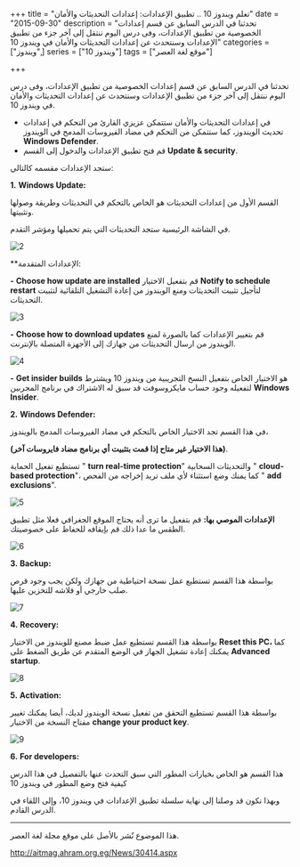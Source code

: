 +++
title = "تعلم ويندوز 10 .. تطبيق الإعدادات: إعدادات التحديثات والأمان"
date = "2015-09-30"
description = "تحدثنا في الدرس السابق عن قسم إعدادات الخصوصية من تطبيق الإعدادات، وفى درس اليوم ننتقل إلى آخر جزء من تطبيق الإعدادات وسنتحدث عن إعدادات التحديثات والأمان في ويندوز 10"
categories = ["ويندوز",]
series = ["ويندوز 10"]
tags = ["موقع لغة العصر"]

+++

تحدثنا في الدرس السابق عن قسم إعدادات الخصوصية من تطبيق الإعدادات، وفى درس اليوم ننتقل إلى آخر جزء من تطبيق الإعدادات وسنتحدث عن إعدادات التحديثات والأمان في ويندوز 10.

-   في إعدادات التحديثات والأمان ستتمكن عزيزي القارئ من التحكم في إعدادات تحديث الويندوز، كما ستتمكن من التحكم في مضاد الفيروسات المدمج في الويندوز **Windows Defender**.
-   قم فتح تطبيق الإعدادات والدخول إلى القسم **Update & security**.

ستجد الإعدادات مقسمه كالتالي:

**1.** **Windows Update:**

القسم الأول من إعدادات التحديثات هو الخاص بالتحكم في التحديثات وطريقة وصولها وتثبيتها.

في الشاشة الرئيسية ستجد التحديثات التي يتم تحميلها ومؤشر التقدم.

![2](images/2015-635792167980251215-25.png)

\*\*الإعدادات المتقدمة:

**-** **Choose how update are installed** قم بتفعيل الاختيار **Notify to schedule restart** لتأجيل تثبيت التحديثات ومنع الويندوز من إعادة التشغيل التلقائية لتثبيت التحديثات.

![3](images/2015-635792168106969965-696.png)

**-** **Choose how to download updates** قم بتغيير الإعدادات كما بالصورة لمنع الويندوز من ارسال التحديثات من جهازك إلى الأجهزة المتصلة بالإنترنت.

![4](images/2015-635792168215876215-587.png)

**-** **Get insider builds** هو الاختيار الخاص بتفعيل النسخ التجريبية من ويندوز 10 ويشترط لتفعيله وجود حساب مايكروسوفت قد سبق له الاشتراك في برنامج المجربين **Windows Insider**.

**2.** **Windows Defender:**

في هذا القسم تجد الاختيار الخاص بالتحكم في مضاد الفيروسات المدمج بالويندوز،

**(هذا الاختيار غير متاح إذا قمت بتثبيت أي برنامج مضاد فايروسات آخر)**.

تستطيع تفعيل الحماية " **turn real-time protection**" والتحديثات السحابية " **cloud-based protection**"، كما يمنك وضع استثناء لأي ملف تريد إخراجه من الفحص " **add exclusions**".

![5](images/2015-635792168355407465-540.png)

**الإعدادات الموصي بها:** قم بتفعيل ما ترى أنه يحتاج الموقع الجغرافي فعلا مثل تطبيق الطقس ما عدا ذلك قم بإيقافه للحفاظ على خصوصيتك.

![6](images/2015-635792168466657465-665.png)

**3.** **Backup:**

بواسطة هذا القسم تستطيع عمل نسخة احتياطية من جهازك ولكن يجب وجود قرص صلب خارجي أو فلاشه للتخزين عليها.

![7](images/2015-635792168579626215-962.png)

**4.** **Recovery:**

بواسطة هذا القسم تستطيع عمل ضبط مصنع للويندوز من الاختيار **Reset this PC،** كما يمكنك إعادة تشغيل الجهاز في الوضع المتقدم عن طريق الضغط على **Advanced startup**.

![8](images/2015-635792168704313715-431.png)

**5.** **Activation:**

بواسطة هذا القسم تستطيع التحقق من تفعيل نسخة الويندوز لديك، أيضا يمكنك تغيير مفتاح النسخة من الاختيار **change your product key**.

![9](images/2015-635792168827282465-728.png)

**6.** **For developers:**

هذا القسم هو الخاص بخيارات المطور التي سبق التحدث عنها بالتفصيل في هذا الدرس كيفية فتح وضع المطور في ويندوز 10

وبهذا نكون قد وصلنا إلى نهاية سلسلة تطبيق الإعدادات في ويندوز 10، وإلى اللقاء في الدرس القادم.

---

هذا الموضوع نٌشر باﻷصل على موقع مجلة لغة العصر.

http://aitmag.ahram.org.eg/News/30414.aspx

